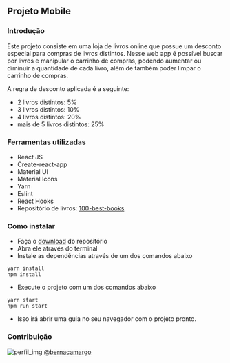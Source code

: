 ## Projeto Mobile

### Introdução
Este projeto consiste em uma loja de livros online que possue um desconto especial para compras de livros distintos. Nesse web app é possível buscar por livros e manipular o carrinho de compras, podendo aumentar ou diminuir a quantidade de cada livro, além de também poder limpar o carrinho de compras.

A regra de desconto aplicada é a seguinte:
- 2 livros distintos: 5%
- 3 livros distintos: 10%
- 4 livros distintos: 20%
- mais de 5 livros distintos: 25%

### Ferramentas utilizadas
- React JS
- Create-react-app
- Material UI
- Material Icons
- Yarn
- Eslint
- React Hooks
- Repositório de livros: [100-best-books](https://github.com/benoitvallon/100-best-books)

### Como instalar
- Faça o [download](https://github.com/bernacamargo/Projeto-Mobile/archive/master.zip) do repositório
- Abra ele através do terminal
- Instale as dependências através de um dos comandos abaixo
```
yarn install
npm install
```
- Execute o projeto com um dos comandos abaixo

```
yarn start
npm run start
```
- Isso irá abrir uma guia no seu navegador com o projeto pronto.

### Contribuição

![perfil_img](https://avatars3.githubusercontent.com/u/17216894?s=25&u=cd5b794ddb3178e80110945f204d555ebcb54ff5&v=4) 
[@bernacamargo](https://github.com/bernacamargo)
